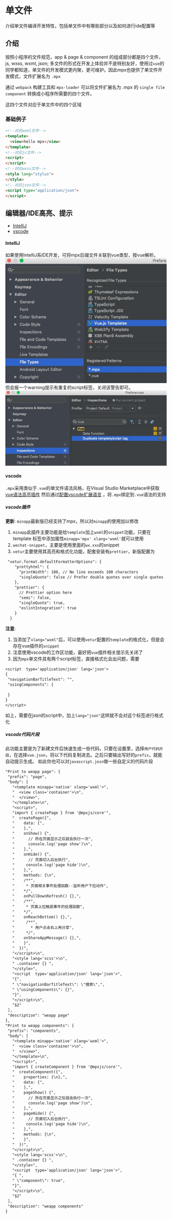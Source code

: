# 单文件

介绍单文件编译开发特性，包括单文件中有哪些部分以及如何进行ide配置等

## 介绍

按照小程序的文件规范，app & page & component 的组成部分都是四个文件，js, wxss, wxml, json; 多文件的形式在开发上体验并不是特别友好，使用过`vue`的同学都知道，单文件的开发模式更内聚，更可维护。因此mpx也提供了单文件开发模式，文件扩展名为 `.mpx`

通过 `webpack` 构建工具和 `mpx-loader` 可以将文件扩展名为 .mpx 的 `single file component` 转换成小程序所需要的四个文件。

这四个文件对应于单文件中的四个区域

### 基础例子

```html
<!--对应wxml文件-->
<template>
  <view>hello mpx</view>
</template>
<!--对应js文件-->
<script>
</script>
<!--对应wxss文件-->
<style lang="stylus">
</style>
<!--对应json文件-->
<script type="application/json">
</script>
```

## 编辑器/IDE高亮、提示

- [IntelliJ](what-is-single-file.md#IntelliJ)
- [vscode](what-is-single-file.md#vscode)

#### IntelliJ

如果使用IntelliJ系IDE开发，可将mpx后缀文件关联到vue类型，按vue解析。  
![关联文件类型](../images/start-tips2.png)  
但会报一个warning提示有重复的script标签，关闭该警告即可。  
![关闭警告](../images/start-tips1.png)


#### vscode

`.mpx`采用类似于`.vue`的单文件语法风格，在Visual Studio Marketplace中获取[vue语法高亮插件](https://marketplace.visualstudio.com/items?itemName=liuji-jim.vue)
然后通过[配置vscode扩展语言](https://code.visualstudio.com/docs/languages/overview#_adding-a-file-extension-to-a-language)
，将`.mpx`绑定到`.vue`语法的支持

##### vscode插件

**更新**: `minapp`最新版已经支持了mpx，所以对`minapp`的使用加以修改

1. `minapp`此插件主要功能是给`template`加上`wxml`的`snippet`功能，只要在 template 标签中添加属性`minapp='mpx' xlang='wxml'`就可以使用
2. `wechat-snippet`，主要是使用里面的`wx.xxx`的snippet
3. `vetur`主要使用其高亮和格式化功能，配套安装有`prettier`，新版配置为

```
 "vetur.format.defaultFormatterOptions": {
    "prettyhtml": {
      "printWidth": 100, // No line exceeds 100 characters
      "singleQuote": false // Prefer double quotes over single quotes
    },
    "prettier": {
      // Prettier option here
      "semi": false,
      "singleQuote": true,
      "eslintIntegration": true
    }
  }
```

**注意**: 
1. 当添加了`xlang="wxml"`后，可以使用`vetur`配置的`template`的格式化，但是会存在vue插件的`snippet`
2. 注意使用vscode的工作区功能，最好把`vue`插件相关提示先关闭了
3. 因为`mpx`单文件具有两个script标签，直接格式化会出问题，需要
```
<script  type='application/json' lang='json'>
{
 "navigationBarTitleText": "",
 "usingComponents": {
 
 }
}
</script>
```
如上，需要在json的script中，加上`lang="json"`这样就不会对这个标签进行格式化

##### vscode代码片段

此功能主要是为了新建文件后快速生成一些代码，只要在设置里，选择`用户代码片段`，在选择`vue.json`，将以下代码复制进去。之后只要输出写好的`prefix`，就能自动提示生成。
如此你也可以对`javascript.josn`做一些自定义的代码片段
```
"Print to weapp page": {
 "prefix": "page",
 "body": [
   "<template minapp='native' xlang='wxml'>",
   "  <view class='container'>\n",
   "  </view>",
   "</template>\n",
   "<script>",
   "import { createPage } from '@mpxjs/core'",
   "  createPage({",
   "    data: {",
   "    },",
   "    onShow() {",
   "      // 所在页面显示之后就会执行一次",
   "      console.log('page show')\n",
   "    },",
   "    onHide() {",
   "      // 页面切入后台执行",
   "     console.log('page hide')\n",
   "    },",
   "    methods: {\n",
   "    /**",
   "     * 页面相关事件处理函数--监听用户下拉动作",
   "    */",
   "    onPullDownRefresh() {},",
   "    /**",
   "     * 页面上拉触底事件的处理函数",
   "    */",
   "    onReachBottom() {},",
   "     /**",
   "       * 用户点击右上角分享",
   "     */",
   "    onShareAppMessage() {},",
   "    }",
   "  })",
   "</script>\n",
   "<style lang='scss'>\n",
   " .container {} ",
   "</style>",
   "<script  type='application/json' lang='json'>",
   "{",
   " \"navigationBarTitleText\": \"搜索\",",
   " \"usingComponents\": {}",
   "}",
   "</script>\n",
   "$2"
 ],
 "description": "weapp page"
},
"Print to weapp components": {
 "prefix": "components",
 "body": [
   "<template minapp='native' xlang='wxml'>",
   "  <view class='container'>\n",
   "  </view>",
   "</template>\n",
   "<script>",
   "import { createComponent } from '@mpxjs/core'",
   "  createComponent({",
   "    properties: {\n},",
   "    data: {",
   "    },",
   "    pageShow() {",
   "      // 所在页面显示之后就会执行一次",
   "      console.log('page show')\n",
   "    },",
   "    pageHide() {",
   "      // 页面切入后台执行",
   "     console.log('page hide')\n",
   "    },",
   "    methods: {\n",
   "    }",
   "  })",
   "</script>\n",
   "<style lang='scss'>\n",
   " .container {} ",
   "</style>",
   "<script  type='application/json' lang='json'>",
   "{ ",
   " \"component\": true",
   "}",
   "</script>\n",
   "$2"
 ],
 "description": "weapp components"
}
```



